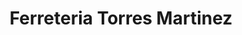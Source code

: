 ---
title: "Ferreteria Torres Martinez"
url: /santo-domingo-este/ferreteria-torres-martinez/
shop: hardware
---